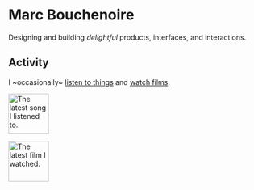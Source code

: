 # Marc Bouchenoire

Designing and building _delightful_ products, interfaces, and interactions.

## Activity

I ~occasionally~ [listen to things](https://www.last.fm/user/marcbouchenoire) and [watch films](https://letterboxd.com/marcbouchenoire/).

<p>
  <picture>
    <source media="(prefers-color-scheme: dark)" srcset="https://marcbouchenoire.com/api/widgets/song.svg?dark">
    <img alt="The latest song I listened to." src="https://marcbouchenoire.com/api/widgets/song.svg" height="80">
  </picture>
</p>

<p>
  <picture>
    <source media="(prefers-color-scheme: dark)" srcset="https://marcbouchenoire.com/api/widgets/film.svg?dark">
    <img alt="The latest film I watched." src="https://marcbouchenoire.com/api/widgets/film.svg" height="80">
  </picture>
</p> 
